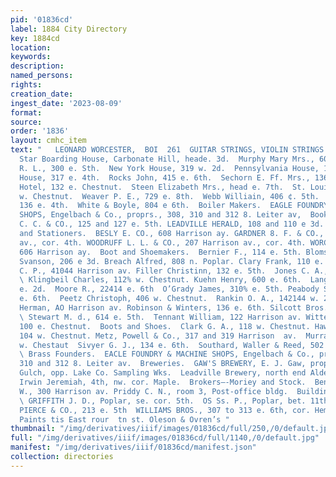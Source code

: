 ```yaml
---
pid: '01836cd'
label: 1884 City Directory
key: 1884cd
location: 
keywords: 
description: 
named_persons: 
rights: 
creation_date: 
ingest_date: '2023-08-09'
format: 
source: 
order: '1836'
layout: cmhc_item
text: "   LEONARD WORCESTER,  BOI  261  GUITAR STRINGS, VIOLIN STRINGS.  BUI     Morning
  Star Boarding House, Carbonate Hill, heade. 3d.  Murphy Mary Mrs., 606 e. 6th.  Nevius
  R. L., 300 e. Sth.  New York House, 319 w. 2d.  Pennsylvania House, 139 e. 3d. uincy
  House, 317 e. 4th.  Rocks John, 415 e. 6th.  Sechorn E. Ff. Mrs., 136.e. 2d  Sprague
  Hotel, 132 e. Chestnut.  Steen Elizabeth Mrs., head e. 7th.  St. Louis House, 418
  w. Chestnut.  Weaver P. E., 729 e. 8th.  Webb Williain, 406 ¢. 5th.  Wentworth House,
  136 e. 4th.  White & Boyle, 804 e 6th.  Boiler Makers.  EAGLE FOUNDRY AND MACHINE
  SHOPS, Engelbach & Co., proprs., 308, 310 and 312 8. Leiter av,  Book Binders.  DAVIS
  C. C. & CO., 125 and 127 e. 5th. LEADVILLE HERALD, 108 and 110 e 3d.  Booksellers
  and Stationers.  BESLY E. CO., 608 Harrison ay. GARDNER 8. F. & CO., 400 Harrison
  av., cor. 4th. WOODRUFF L. L. & CO., 207 Harrison av., cor. 4th. WORCESTER LEONARD,
  606 Harrison ay.  Boot and Shoemakers.  Bernier F., 114 e. 5th. Blomsatérberg &
  Svanson, 206 e 3d. Breach Alfred, 808 n. Poplar. Clary Frank, 110 e. 6th.  Cummine
  C. P., 41044 Harrison av. Filler Christinn, 132 e. 5th.  Jones C. A., 104e 4th.
  \ Klingbeil Charles, 112% w. Chestnut. Kuehn Henry, 600 e. 6th.  Lange Joseph, 115%
  e. 2d.  Moore R., 22414 e. 6th  O’Grady James, 310% e. 5th. Peabody S. C., 520%
  e. 6th.  Peetz Christoph, 406 w. Chestnut.  Rankin O. A., 142144 w. 2d.  Richner
  Herman, AO Harrison av. Robinson & Winters, 136 e. 6th. Silcott Bros., 104 e. 3d.
  \ Stewart M. d., 614 e. 5th.  Tennant William, 122 Harrison av. Wittenberger Herman,
  100 e. Chestnut.  Boots and Shoes.  Clark G. A., 118 w. Chestnut. Hawkes J. M.,
  104 w. Chestnut. Metz, Powell & Co., 317 and 319 Harrison  av.  Murray W.M., 103
  w. Chestaut  Sivyer G. J., 134 e. 6th.  Southard, Waller & Reed, 502 Harrison av.
  \ Brass Founders.  EACLE FOUNDRY & MACHINE SHOPS, Engelbach & Co., proprs, 308,
  310 and 312 8. Leiter av.  Breweries.  GAW'S BREWERY, E. J. Gaw, propr, se. California
  Gulch, opp. Lake Co. Sampling Wks.  Leadville Brewery, north end Alder.  Brick Manufacturers.
  Irwin Jeremiah, 4th, nw. cor. Maple.  Brokers—-Moriey and Stock.  Bennett Clinton
  W., 300 Harrison av. Priddy C. N., room 3, Post-office bldg.  Building Materials.
  \ GRIFFITH J. D., Poplar, se. cor. 5th.  OS Ss. P., Poplar, bet. 11th and zth.  TABOR,
  PIERCE & CO., 213 e. 5th  WILLIAMS BROS., 307 to 313 e. 6th, cor. Hemlock.     Mixed
  Paints tis East rour  tn st. Oleson & Ovren’s "
thumbnail: "/img/derivatives/iiif/images/01836cd/full/250,/0/default.jpg"
full: "/img/derivatives/iiif/images/01836cd/full/1140,/0/default.jpg"
manifest: "/img/derivatives/iiif/01836cd/manifest.json"
collection: directories
---
```

